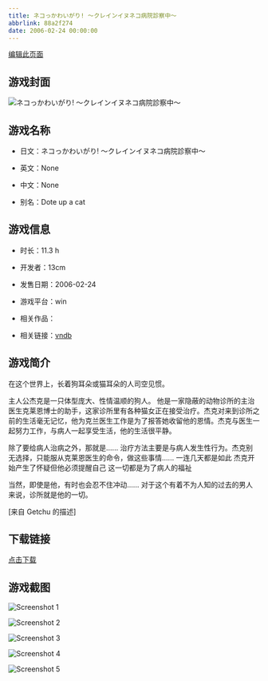 ```yaml
---
title: ネコっかわいがり! ～クレインイヌネコ病院診察中～
abbrlink: 88a2f274
date: 2006-02-24 00:00:00
---
```

[编辑此页面](https://github.com/ACG-3/ADV3-source/blob/main/source/_posts/%E3%83%8D%E3%82%B3%E3%81%A3%E3%81%8B%E3%82%8F%E3%81%84%E3%81%8C%E3%82%8A%21%20%EF%BD%9E%E3%82%AF%E3%83%AC%E3%82%A4%E3%83%B3%E3%82%A4%E3%83%8C%E3%83%8D%E3%82%B3%E7%97%85%E9%99%A2%E8%A8%BA%E5%AF%9F%E4%B8%AD%EF%BD%9E.md)

## 游戏封面

![ネコっかわいがり! ～クレインイヌネコ病院診察中～](https://pan.timero.xyz/d/onedrive/img_lib_001/%E3%83%8D%E3%82%B3%E3%81%A3%E3%81%8B%E3%82%8F%E3%81%84%E3%81%8C%E3%82%8A!%20%EF%BD%9E%E3%82%AF%E3%83%AC%E3%82%A4%E3%83%B3%E3%82%A4%E3%83%8C%E3%83%8D%E3%82%B3%E7%97%85%E9%99%A2%E8%A8%BA%E5%AF%9F%E4%B8%AD%EF%BD%9E_cover.avif)


## 游戏名称

- 日文：ネコっかわいがり! ～クレインイヌネコ病院診察中～
- 英文：None
- 中文：None

- 别名：Dote up a cat


## 游戏信息

- 时长：11.3 h
- 开发者：13cm
- 发售日期：2006-02-24
- 游戏平台：win
- 相关作品：

- 相关链接：[vndb](https://vndb.org/v1320)


## 游戏简介

在这个世界上，长着狗耳朵或猫耳朵的人司空见惯。

主人公杰克是一只体型庞大、性情温顺的狗人。  他是一家隐蔽的动物诊所的主治医生克莱恩博士的助手，这家诊所里有各种猫女正在接受治疗。杰克对来到诊所之前的生活毫无记忆，他为克兰医生工作是为了报答她收留他的恩情。杰克与医生一起努力工作，与病人一起享受生活，他的生活很平静。

除了要给病人治病之外，那就是......
治疗方法主要是与病人发生性行为。杰克别无选择，只能服从克莱恩医生的命令，做这些事情......
一连几天都是如此 杰克开始产生了怀疑但他必须提醒自己 这一切都是为了病人的福祉

当然，即使是他，有时也会忍不住冲动......
对于这个有着不为人知的过去的男人来说，诊所就是他的一切。

[来自 Getchu 的描述]


## 下载链接

[点击下载](https://pan.timero.xyz/onedrive/adv_lib_001/%E3%83%8D%E3%82%B3%E3%81%A3%E3%81%8B%E3%82%8F%E3%81%84%E3%81%8C%E3%82%8A%21%20%EF%BD%9E%E3%82%AF%E3%83%AC%E3%82%A4%E3%83%B3%E3%82%A4%E3%83%8C%E3%83%8D%E3%82%B3%E7%97%85%E9%99%A2%E8%A8%BA%E5%AF%9F%E4%B8%AD%EF%BD%9E)


## 游戏截图


![Screenshot 1](https://pan.timero.xyz/d/onedrive/img_lib_001/%E3%83%8D%E3%82%B3%E3%81%A3%E3%81%8B%E3%82%8F%E3%81%84%E3%81%8C%E3%82%8A!%20%EF%BD%9E%E3%82%AF%E3%83%AC%E3%82%A4%E3%83%B3%E3%82%A4%E3%83%8C%E3%83%8D%E3%82%B3%E7%97%85%E9%99%A2%E8%A8%BA%E5%AF%9F%E4%B8%AD%EF%BD%9E_Screenshot_1.avif)

![Screenshot 2](https://pan.timero.xyz/d/onedrive/img_lib_001/%E3%83%8D%E3%82%B3%E3%81%A3%E3%81%8B%E3%82%8F%E3%81%84%E3%81%8C%E3%82%8A!%20%EF%BD%9E%E3%82%AF%E3%83%AC%E3%82%A4%E3%83%B3%E3%82%A4%E3%83%8C%E3%83%8D%E3%82%B3%E7%97%85%E9%99%A2%E8%A8%BA%E5%AF%9F%E4%B8%AD%EF%BD%9E_Screenshot_2.avif)

![Screenshot 3](https://pan.timero.xyz/d/onedrive/img_lib_001/%E3%83%8D%E3%82%B3%E3%81%A3%E3%81%8B%E3%82%8F%E3%81%84%E3%81%8C%E3%82%8A!%20%EF%BD%9E%E3%82%AF%E3%83%AC%E3%82%A4%E3%83%B3%E3%82%A4%E3%83%8C%E3%83%8D%E3%82%B3%E7%97%85%E9%99%A2%E8%A8%BA%E5%AF%9F%E4%B8%AD%EF%BD%9E_Screenshot_3.avif)

![Screenshot 4](https://pan.timero.xyz/d/onedrive/img_lib_001/%E3%83%8D%E3%82%B3%E3%81%A3%E3%81%8B%E3%82%8F%E3%81%84%E3%81%8C%E3%82%8A!%20%EF%BD%9E%E3%82%AF%E3%83%AC%E3%82%A4%E3%83%B3%E3%82%A4%E3%83%8C%E3%83%8D%E3%82%B3%E7%97%85%E9%99%A2%E8%A8%BA%E5%AF%9F%E4%B8%AD%EF%BD%9E_Screenshot_4.avif)

![Screenshot 5](https://pan.timero.xyz/d/onedrive/img_lib_001/%E3%83%8D%E3%82%B3%E3%81%A3%E3%81%8B%E3%82%8F%E3%81%84%E3%81%8C%E3%82%8A!%20%EF%BD%9E%E3%82%AF%E3%83%AC%E3%82%A4%E3%83%B3%E3%82%A4%E3%83%8C%E3%83%8D%E3%82%B3%E7%97%85%E9%99%A2%E8%A8%BA%E5%AF%9F%E4%B8%AD%EF%BD%9E_Screenshot_5.avif)

